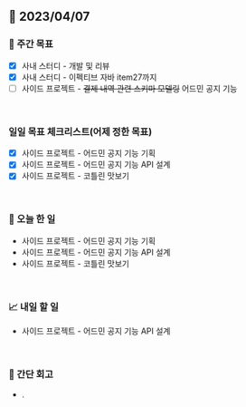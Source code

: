 ## 📅 2023/04/07


### 👏 주간 목표

- [x] 사내 스터디 - 개발 및 리뷰
- [x] 사내 스터디 - 이펙티브 자바 item27까지
- [ ] 사이드 프로젝트 - ~~결제 내역 관련 스키마 모델링~~  어드민 공지 기능

<br/>

### 일일 목표 체크리스트(어제 정한 목표)

- [x] 사이드 프로젝트 - 어드민 공지 기능 기획
- [x] 사이드 프로젝트 - 어드민 공지 기능 API 설계
- [x] 사이드 프로젝트 - 코틀린 맛보기

<br/>

### 💯 오늘 한 일

- 사이드 프로젝트 - 어드민 공지 기능 기획
- 사이드 프로젝트 - 어드민 공지 기능 API 설계
- 사이드 프로젝트 - 코틀린 맛보기

<br/>

### 📈 내일 할 일

- 사이드 프로젝트 - 어드민 공지 기능 API 설계

<br/>

### 🤔 간단 회고

- .
 
